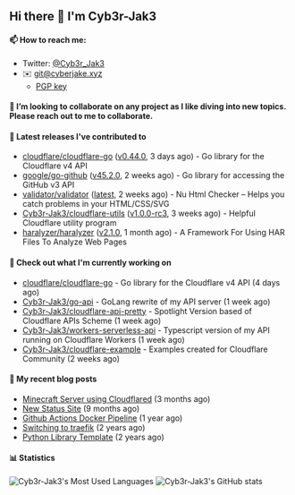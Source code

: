 ## Hi there 👋 I'm Cyb3r-Jak3

#### 📫 How to reach me:
  - Twitter: [@Cyb3r_Jak3](https://twitter.com/Cyb3r_Jak3)
  - ✉️ git@cyberjake.xyz
    - [PGP key](https://gist.githubusercontent.com/Cyb3r-Jak3/d1068b61b50239b171faf018a0269f67/raw/b876db002e6b0630795382c0b9134771ffa5fe3a/cyb3rjak3@pm.me.asc)


#### 👯 I’m looking to collaborate on any project as I like diving into new topics. Please reach out to me to collaborate.


#### 🔭 Latest releases I've contributed to

- [cloudflare/cloudflare-go](https://github.com/cloudflare/cloudflare-go) ([v0.44.0](https://github.com/cloudflare/cloudflare-go/releases/tag/v0.44.0), 3 days ago) - Go library for the Cloudflare v4 API
- [google/go-github](https://github.com/google/go-github) ([v45.2.0](https://github.com/google/go-github/releases/tag/v45.2.0), 2 weeks ago) - Go library for accessing the GitHub v3 API
- [validator/validator](https://github.com/validator/validator) ([latest](https://github.com/validator/validator/releases/tag/latest), 2 weeks ago) - Nu Html Checker – Helps you catch problems in your HTML/CSS/SVG
- [Cyb3r-Jak3/cloudflare-utils](https://github.com/Cyb3r-Jak3/cloudflare-utils) ([v1.0.0-rc3](https://github.com/Cyb3r-Jak3/cloudflare-utils/releases/tag/v1.0.0-rc3), 3 weeks ago) - Helpful Cloudflare utility program 
- [haralyzer/haralyzer](https://github.com/haralyzer/haralyzer) ([v2.1.0](https://github.com/haralyzer/haralyzer/releases/tag/v2.1.0), 1 month ago) - A Framework For Using HAR Files To Analyze Web Pages

#### 👷 Check out what I'm currently working on

- [cloudflare/cloudflare-go](https://github.com/cloudflare/cloudflare-go) - Go library for the Cloudflare v4 API (4 days ago)
- [Cyb3r-Jak3/go-api](https://github.com/Cyb3r-Jak3/go-api) - GoLang rewrite of my API server (1 week ago)
- [Cyb3r-Jak3/cloudflare-api-pretty](https://github.com/Cyb3r-Jak3/cloudflare-api-pretty) - Spotlight Version based of Cloudflare APIs Scheme (1 week ago)
- [Cyb3r-Jak3/workers-serverless-api](https://github.com/Cyb3r-Jak3/workers-serverless-api) - Typescript version of my API running on Cloudflare Workers (1 week ago)
- [Cyb3r-Jak3/cloudflare-example](https://github.com/Cyb3r-Jak3/cloudflare-example) - Examples created for Cloudflare Community (2 weeks ago)

#### 📜 My recent blog posts

- [Minecraft Server using Cloudflared](https://blog.cyberjake.xyz/Cloudflared-Minecraft/) (3 months ago)
- [New Status Site](https://blog.cyberjake.xyz/New-Status-Site/) (9 months ago)
- [Github Actions Docker Pipeline](https://blog.cyberjake.xyz/Github-Action-Docker/) (1 year ago)
- [Switching to traefik](https://blog.cyberjake.xyz/Traefik/) (2 years ago)
- [Python Library Template](https://blog.cyberjake.xyz/Python-Template/) (2 years ago)


#### 📊 Statistics
![Cyb3r-Jak3's Most Used Languages](https://github-readme-stats.vercel.app/api/top-langs/?username=Cyb3r-Jak3&theme=cobalt&hide=css,html,scss)
![Cyb3r-Jak3's GitHub stats](https://github-readme-stats.vercel.app/api?username=Cyb3r-Jak3&count_private=true&show_icons=true&theme=cobalt&line_height=40)
